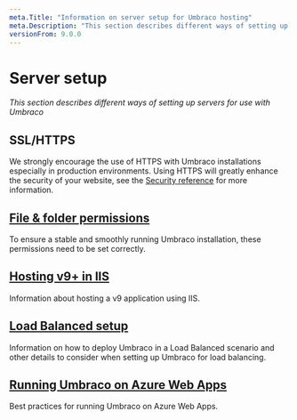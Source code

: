 ```yaml
---
meta.Title: "Information on server setup for Umbraco hosting"
meta.Description: "This section describes different ways of setting up servers for use with Umbraco"
versionFrom: 9.0.0
---
```


# Server setup

*This section describes different ways of setting up servers for use with Umbraco*

## SSL/HTTPS

We strongly encourage the use of HTTPS with Umbraco installations especially in production environments. Using HTTPS will greatly enhance the security of your website, see the [Security reference](../../../Reference/Security/index.md) for more information.

## [File & folder permissions](permissions.md)

To ensure a stable and smoothly running Umbraco installation, these permissions need to be set correctly.

## [Hosting v9+ in IIS](iis/index.md)

Information about hosting a v9 application using IIS.

## [Load Balanced setup](Load-Balancing/index.md)

Information on how to deploy Umbraco in a Load Balanced scenario and other details to consider when setting up Umbraco for load balancing.

## [Running Umbraco on Azure Web Apps](azure-web-apps.md)

Best practices for running Umbraco on Azure Web Apps.

